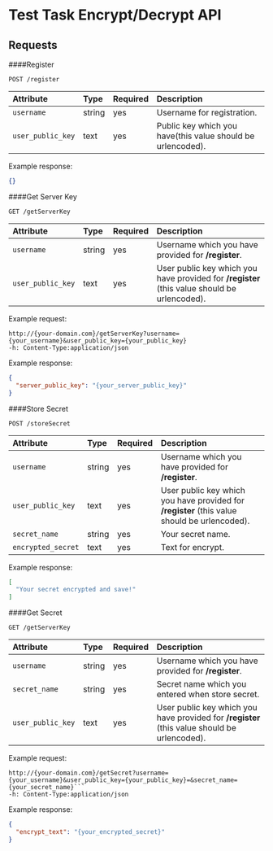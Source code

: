 # Test Task Encrypt/Decrypt API
## Requests

####Register 
```text
POST /register
```

| Attribute   | Type     | Required | Description           |
|:------------|:---------|:---------|:----------------------|
| `username`  | string | yes   | Username for registration. |
| `user_public_key` | text | yes   | Public key which you have(this value should be urlencoded).|

Example response:

```json
{}
```
####Get Server Key 
```text
GET /getServerKey
```

| Attribute   | Type     | Required | Description           |
|:------------|:---------|:---------|:----------------------|
| `username`  | string | yes   | Username which you have provided for **/register**. |
| `user_public_key` | text | yes   | User public key which you have provided for **/register** (this value should be urlencoded). |

Example request:

```shell
http://{your-domain.com}/getServerKey?username={your_username}&user_public_key={your_public_key}
-h: Content-Type:application/json
```

Example response:

```json
{
  "server_public_key": "{your_server_public_key}"
}
```
####Store Secret
```text
POST /storeSecret
```

| Attribute   | Type     | Required | Description           |
|:------------|:---------|:---------|:----------------------|
| `username`  | string | yes   | Username which you have provided for **/register**. |
| `user_public_key` | text | yes   | User public key which you have provided for **/register** (this value should be urlencoded). |
| `secret_name`  | string | yes   | Your secret name. |
| `encrypted_secret` | text | yes   | Text for encrypt. |

Example response:

```json
[
  "Your secret encrypted and save!"
]
```
####Get Secret
```text
GET /getServerKey
```

| Attribute   | Type     | Required | Description           |
|:------------|:---------|:---------|:----------------------|
| `username`  | string | yes   | Username which you have provided for **/register**.  |
| `secret_name`  | string | yes   | Secret name which you entered when store secret. |
| `user_public_key` | text | yes   | User public key which you have provided for **/register** (this value should be urlencoded). |

Example request:

```shell
http://{your-domain.com}/getSecret?username={your_username}&user_public_key={your_public_key}=&secret_name={your_secret_name}```
-h: Content-Type:application/json
```
Example response:

```json
{
  "encrypt_text": "{your_encrypted_secret}"
}
```

